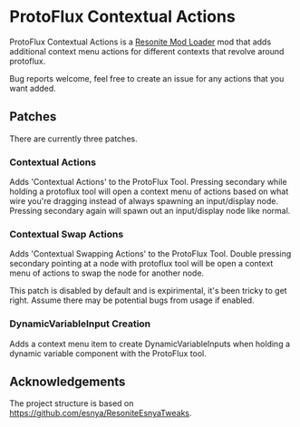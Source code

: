 # ProtoFlux Contextual Actions

ProtoFlux Contextual Actions is a [Resonite Mod Loader](https://github.com/resonite-modding-group/ResoniteModLoader) mod that adds additional context menu actions for different contexts that revolve around protoflux.

Bug reports welcome, feel free to create an issue for any actions that you want added.

## Patches
There are currently three patches.

### Contextual Actions
Adds 'Contextual Actions' to the ProtoFlux Tool. Pressing secondary while holding a protoflux tool will open a context menu of actions based on what wire you're dragging instead of always spawning an input/display node. Pressing secondary again will spawn out an input/display node like normal.

### Contextual Swap Actions
Adds 'Contextual Swapping Actions' to the ProtoFlux Tool. Double pressing secondary pointing at a node with protoflux tool will be open a context menu of actions to swap the node for another node.

This patch is disabled by default and is expirimental, it's been tricky to get right. Assume there may be potential bugs from usage if enabled.

### DynamicVariableInput Creation
Adds a context menu item to create DynamicVariableInputs when holding a dynamic variable component with the ProtoFlux tool.

## Acknowledgements
The project structure is based on https://github.com/esnya/ResoniteEsnyaTweaks.
